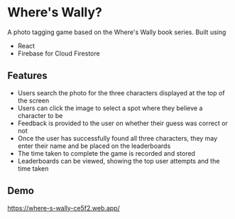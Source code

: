 # Where's Wally?

A photo tagging game based on the Where's Wally book series. Built using

- React
- Firebase for Cloud Firestore

## Features

- Users search the photo for the three characters displayed at the top of the screen
- Users can click the image to select a spot where they believe a character to be
- Feedback is provided to the user on whether their guess was correct or not
- Once the user has successfully found all three characters, they may enter their name and be placed on the leaderboards
- The time taken to complete the game is recorded and stored
- Leaderboards can be viewed, showing the top user attempts and the time taken

## Demo

https://where-s-wally-ce5f2.web.app/

